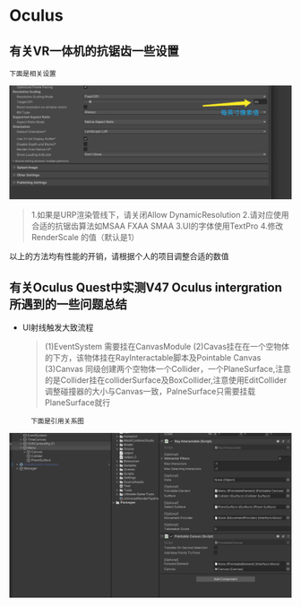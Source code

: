 # Oculus
## 有关VR一体机的抗锯齿一些设置
    下面是相关设置
![设置DPI参数](./Testure/Oculus.png)  


>1.如果是URP渲染管线下，请关闭Allow DynamicResolution
>2.请对应使用合适的抗锯齿算法如MSAA FXAA SMAA
>3.UI的字体使用TextPro
>4.修改RenderScale 的值（默认是1）

 以上的方法均有性能的开销，请根据个人的项目调整合适的数值

 ## 有关Oculus Quest中实测V47 Oculus intergration所遇到的一些问题总结

* UI射线触发大致流程
    >(1)EventSystem 需要挂在CanvasModule
    >(2)Cavas挂在在一个空物体的下方，该物体挂在RayInteractable脚本及Pointable Canvas
    >(3)Canvas 同级创建两个空物体一个Collider，一个PlaneSurface,注意的是Collider挂在colliderSurface及BoxCollider,注意使用EditCollider调整碰撞器的大小与Canvas一致，PalneSurface只需要挂载PlaneSurface就行

        下面是引用关系图
![OculusIntergration](./Testure/OculusIntergration.jpg)  